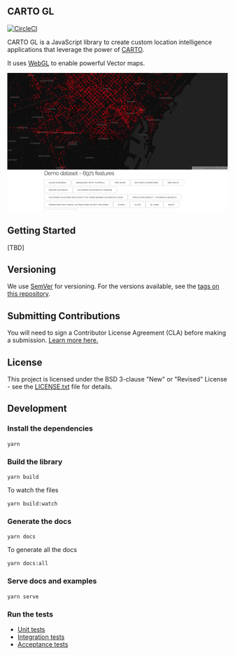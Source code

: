 ## CARTO GL

[![CircleCI](https://circleci.com/gh/CartoDB/renderer-prototype.svg?style=svg)](https://circleci.com/gh/CartoDB/renderer-prototype)

CARTO GL is a JavaScript library to create custom location intelligence applications that leverage the power of [CARTO](https://carto.com/).

It uses [WebGL](https://www.khronos.org/webgl/) to enable powerful Vector maps.

![](./docs/images/carto-gl-capture.png)

## Getting Started

[TBD]

## Versioning

We use [SemVer](http://semver.org/) for versioning. For the versions available, see the [tags on this repository](https://github.com/CartoDB/renderer-prototype/tags).

## Submitting Contributions

You will need to sign a Contributor License Agreement (CLA) before making a submission. [Learn more here.](https://carto.com/contributions/)

## License

This project is licensed under the BSD 3-clause "New" or "Revised" License - see the [LICENSE.txt](LICENSE.txt) file for details.

## Development

### Install the dependencies

```
yarn
```

### Build the library

```
yarn build
```

To watch the files

```
yarn build:watch
```

### Generate the docs

```
yarn docs
```

To generate all the docs

```
yarn docs:all
```

### Serve docs and examples

```
yarn serve
```

### Run the tests

- [Unit tests](./test/unit/README.md)
- [Integration tests](./test/integration/README.md)
- [Acceptance tests](./test/acceptance/README.md)
